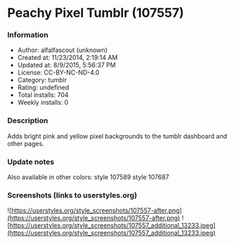 # Peachy Pixel Tumblr (107557)

### Information
- Author: alfalfascout (unknown)
- Created at: 11/23/2014, 2:19:14 AM
- Updated at: 8/9/2015, 5:56:37 PM
- License:  CC-BY-NC-ND-4.0
- Category: tumblr
- Rating: undefined
- Total installs: 704
- Weekly installs: 0


### Description
Adds bright pink and yellow pixel backgrounds to the tumblr dashboard and other pages.

### Update notes
Also available in other colors:
style 107589
style 107687

### Screenshots (links to userstyles.org)
![https://userstyles.org/style_screenshots/107557-after.png](https://userstyles.org/style_screenshots/107557-after.png)
![https://userstyles.org/style_screenshots/107557_additional_13233.jpeg](https://userstyles.org/style_screenshots/107557_additional_13233.jpeg)

